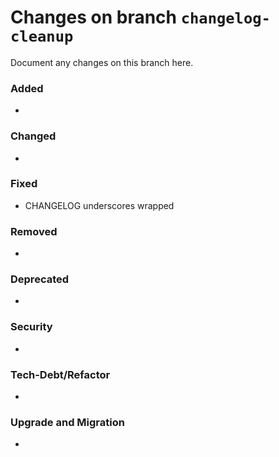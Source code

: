 # Changes on branch `changelog-cleanup`
Document any changes on this branch here.
### Added
- 

### Changed
- 

### Fixed
- CHANGELOG underscores wrapped

### Removed
- 

### Deprecated
- 

### Security
- 

### Tech-Debt/Refactor
- 

### Upgrade and Migration
- 
